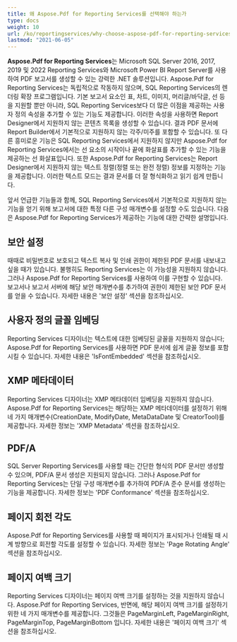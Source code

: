 ```yaml
---
title: 왜 Aspose.Pdf for Reporting Services를 선택해야 하는가
type: docs
weight: 10
url: /ko/reportingservices/why-choose-aspose-pdf-for-reporting-services/
lastmod: "2021-06-05"
---
```


**Aspose.Pdf for Reporting Services**는 Microsoft SQL Server 2016, 2017, 2019 및 2022 Reporting Services와 Microsoft Power BI Report Server를 사용하여 PDF 보고서를 생성할 수 있는 강력한 .NET 솔루션입니다. Aspose.Pdf for Reporting Services는 독립적으로 작동하지 않으며, SQL Reporting Services의 렌더링 확장 프로그램입니다. 기본 보고서 요소인 표, 차트, 이미지, 머리글/바닥글, 선 등을 지원할 뿐만 아니라, SQL Reporting Services보다 더 많은 이점을 제공하는 사용자 정의 속성을 추가할 수 있는 기능도 제공합니다. 이러한 속성을 사용하면 Report Designer에서 지원하지 않는 콘텐츠 목록을 생성할 수 있습니다. 결과 PDF 문서에 Report Builder에서 기본적으로 지원하지 않는 각주/미주를 포함할 수 있습니다. 또 다른 흥미로운 기능은 SQL Reporting Services에서 지원하지 않지만 Aspose.Pdf for Reporting Services에서는 선 요소의 시작이나 끝에 화살표를 추가할 수 있는 기능을 제공하는 선 화살표입니다. 또한 Aspose.Pdf for Reporting Services는 Report Designer에서 지원하지 않는 텍스트 정렬(정렬 또는 완전 정렬) 정보를 지정하는 기능을 제공합니다. 이러한 텍스트 모드는 결과 문서를 더 잘 형식화하고 읽기 쉽게 만듭니다.

앞서 언급한 기능들과 함께, SQL Reporting Services에서 기본적으로 지원하지 않는 기능을 얻기 위해 보고서에 대한 특정 다른 구성 매개변수를 설정할 수도 있습니다. 다음은 Aspose.Pdf for Reporting Services가 제공하는 기능에 대한 간략한 설명입니다.

## 보안 설정

때때로 비밀번호로 보호되고 텍스트 복사 및 인쇄 권한이 제한된 PDF 문서를 내보내고 싶을 때가 있습니다. 불행히도 Reporting Services는 이 가능성을 지원하지 않습니다. 그러나 Aspose.Pdf for Reporting Services를 사용하여 이를 구현할 수 있습니다. 보고서나 보고서 서버에 해당 보안 매개변수를 추가하여 권한이 제한된 보안 PDF 문서를 얻을 수 있습니다. 자세한 내용은 '보안 설정' 섹션을 참조하십시오.

## 사용자 정의 글꼴 임베딩

Reporting Services 디자이너는 텍스트에 대한 임베딩된 글꼴을 지원하지 않습니다; Aspose.Pdf for Reporting Services를 사용하면 PDF 문서에 쉽게 글꼴 정보를 포함시킬 수 있습니다. 자세한 내용은 'IsFontEmbedded' 섹션을 참조하십시오.

## XMP 메타데이터

Reporting Services 디자이너는 XMP 메타데이터 임베딩을 지원하지 않습니다. Aspose.Pdf for Reporting Services는 해당하는 XMP 메타데이터를 설정하기 위해 네 가지 매개변수(CreationDate, ModifyDate, MetaDataDate 및 CreatorTool)를 제공합니다. 자세한 정보는 'XMP Metadata' 섹션을 참조하십시오.

## PDF/A

SQL Server Reporting Services를 사용할 때는 간단한 형식의 PDF 문서만 생성할 수 있으며, PDF/A 문서 생성은 지원되지 않습니다. 그러나 Aspose.Pdf for Reporting Services는 단일 구성 매개변수를 추가하여 PDF/A 준수 문서를 생성하는 기능을 제공합니다. 자세한 정보는 'PDF Conformance' 섹션을 참조하십시오.

## 페이지 회전 각도

Aspose.Pdf for Reporting Services를 사용할 때 페이지가 표시되거나 인쇄될 때 시계 방향으로 회전할 각도를 설정할 수 있습니다. 자세한 정보는 'Page Rotating Angle' 섹션을 참조하십시오.

## 페이지 여백 크기

Reporting Services 디자이너는 페이지 여백 크기를 설정하는 것을 지원하지 않습니다. Aspose.Pdf for Reporting Services, 반면에, 해당 페이지 여백 크기를 설정하기 위한 네 가지 매개변수를 제공합니다. 그것들은 PageMarginLeft, PageMarginRight, PageMarginTop, PageMarginBottom 입니다. 자세한 내용은 '페이지 여백 크기' 섹션을 참조하십시오.